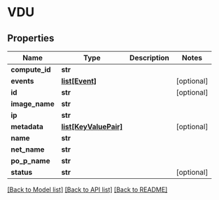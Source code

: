 # VDU

## Properties
Name | Type | Description | Notes
------------ | ------------- | ------------- | -------------
**compute_id** | **str** |  | 
**events** | [**list[Event]**](Event.md) |  | [optional] 
**id** | **str** |  | [optional] 
**image_name** | **str** |  | 
**ip** | **str** |  | 
**metadata** | [**list[KeyValuePair]**](KeyValuePair.md) |  | [optional] 
**name** | **str** |  | 
**net_name** | **str** |  | 
**po_p_name** | **str** |  | 
**status** | **str** |  | [optional] 

[[Back to Model list]](index.md#documentation-for-models) [[Back to API list]](index.md#documentation-for-api-endpoints) [[Back to README]](../README.md)


